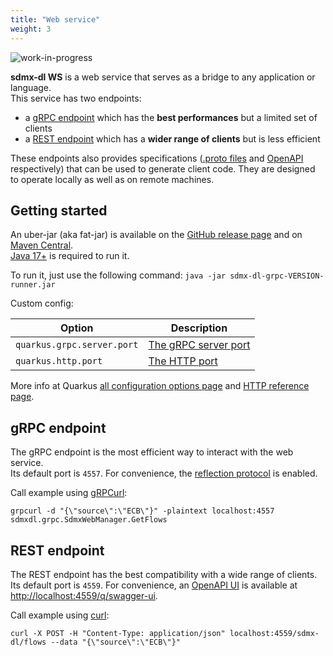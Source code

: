 ```yaml
---
title: "Web service"
weight: 3
---
```


![_work-in-progress_](https://img.shields.io/badge/-work_in_progress-E2BC4A)

**sdmx-dl WS** is a web service that serves as a bridge to any application or language.  
This service has two endpoints:

- a [gRPC endpoint](#grpc-endpoint) which has the **best performances** but a limited set of clients
- a [REST endpoint](#rest-endpoint) which has a **wider range of clients** but is less efficient

These endpoints also provides specifications ([.proto files](https://grpc.io/docs/what-is-grpc/introduction/#working-with-protocol-buffers) and [OpenAPI](https://en.wikipedia.org/wiki/OpenAPI_Specification) respectively) that can be used to generate client code.
They are designed to operate locally as well as on remote machines.

## Getting started

An uber-jar (aka fat-jar) is available on the [GitHub release page](https://github.com/nbbrd/sdmx-dl/releases/) and on [Maven Central](https://search.maven.org/artifact/com.github.nbbrd.sdmx-dl/sdmx-dl-grpc).  
[Java 17+](https://whichjdk.com/) is required to run it.

To run it, just use the following command: `java -jar sdmx-dl-grpc-VERSION-runner.jar`

Custom config:

| Option                     | Description                                                                                        |
|----------------------------|----------------------------------------------------------------------------------------------------|
| `quarkus.grpc.server.port` | [The gRPC server port](https://quarkus.io/guides/all-config#quarkus-grpc_quarkus-grpc-server-port) |
| `quarkus.http.port`        | [The HTTP port](https://quarkus.io/guides/all-config#quarkus-vertx-http_quarkus-http-port)         |

More info at Quarkus [all configuration options page](https://quarkus.io/guides/all-config) and [HTTP reference page](https://quarkus.io/guides/http-reference).

## gRPC endpoint

The gRPC endpoint is the most efficient way to interact with the web service.  
Its default port is `4557`. For convenience, the [reflection protocol](https://grpc.io/docs/guides/reflection/) is enabled.

Call example using [gRPCurl](https://github.com/fullstorydev/grpcurl):
```shell
grpcurl -d "{\"source\":\"ECB\"}" -plaintext localhost:4557 sdmxdl.grpc.SdmxWebManager.GetFlows
```

## REST endpoint

The REST endpoint has the best compatibility with a wide range of clients.  
Its default port is `4559`. For convenience, an [OpenAPI UI](https://swagger.io/tools/swagger-ui/) is available at [http://localhost:4559/q/swagger-ui](http://localhost:4559/q/swagger-ui).

Call example using [curl](https://curl.se/):
```shell
curl -X POST -H "Content-Type: application/json" localhost:4559/sdmx-dl/flows --data "{\"source\":\"ECB\"}"
```
